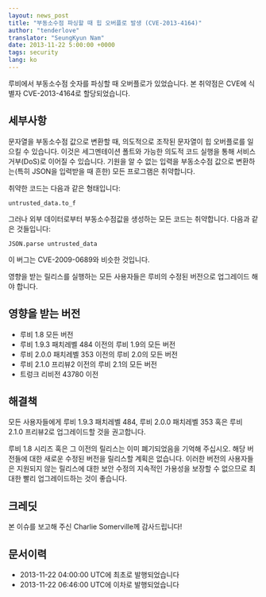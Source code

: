 ```yaml
---
layout: news_post
title: "부동소수점 파싱할 때 힙 오버플로 발생 (CVE-2013-4164)"
author: "tenderlove"
translator: "SeungKyun Nam"
date: 2013-11-22 5:00:00 +0000
tags: security
lang: ko
---
```


루비에서 부동소수점 숫자를 파싱할 때 오버플로가 있었습니다. 본 취약점은 CVE에 식별자 CVE-2013-4164로 할당되었습니다.

## 세부사항

문자열을 부동소수점 값으로 변환할 때, 의도적으로 조작된 문자열이 힙 오버플로를 일으킬 수 있습니다.
이것은 세그멘테이션 폴트와 가능한 의도적 코드 실행을 통해 서비스 거부(DoS)로 이어질 수 있습니다.
기원을 알 수 없는 입력을 부동소수점 값으로 변환하는(특히 JSON을 입력받을 때 흔한) 모든 프로그램은 취약합니다.

취약한 코드는 다음과 같은 형태입니다:

    untrusted_data.to_f

그러나 외부 데이터로부터 부동소수점값을 생성하는 모든 코드는 취약합니다. 다음과 같은 것들입니다:

    JSON.parse untrusted_data

이 버그는 CVE-2009-0689와 비슷한 것입니다.

영향을 받는 릴리스를 실행하는 모든 사용자들은 루비의 수정된 버전으로 업그레이드 해야 합니다.

## 영향을 받는 버전

* 루비 1.8 모든 버전
* 루비 1.9.3 패치레벨 484 이전의 루비 1.9의 모든 버전
* 루비 2.0.0 패치레벨 353 이전의 루비 2.0의 모든 버전
* 루비 2.1.0 프리뷰2 이전의 루비 2.1의 모든 버전
* 트렁크 리비전 43780 이전

## 해결책

모든 사용자들에게 루비 1.9.3 패치레벨 484, 루비 2.0.0 패치레벨 353 혹은 루비 2.1.0 프리뷰2로 업그레이드할 것을 권고합니다.

루비 1.8 시리즈 혹은 그 이전의 릴리스는 이미 폐기되었음을 기억해 주십시오. 해당 버전들에 대한 새로운 수정된 버전을 릴리스할 계획은 없습니다.
이러한 버전의 사용자들은 지원되지 않는 릴리스에 대한 보안 수정의 지속적인 가용성을 보장할 수 없으므로 최대한 빨리 업그레이드하는 것이 좋습니다.

## 크레딧

본 이슈를 보고해 주신 Charlie Somerville께 감사드립니다!

## 문서이력

* 2013-11-22 04:00:00 UTC에 최초로 발행되었습니다
* 2013-11-22 06:46:00 UTC에 이차로 발행되었습니다
